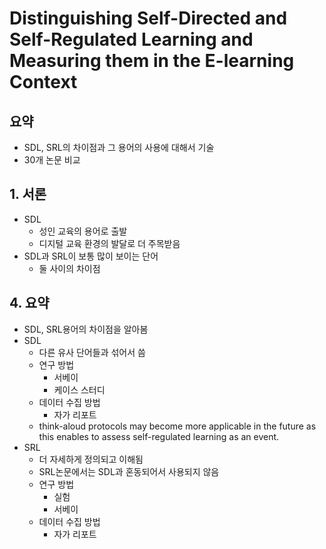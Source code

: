 # Distinguishing Self-Directed and Self-Regulated Learning and Measuring them in the E-learning Context

## 요약

- SDL, SRL의 차이점과 그 용어의 사용에 대해서 기술
- 30개 논문 비교

## 1. 서론

- SDL
  - 성인 교육의 용어로 출발
  - 디지털 교육 환경의 발달로 더 주목받음
- SDL과 SRL이 보통 많이 보이는 단어
  - 둘 사이의 차이점

## 4. 요약

- SDL, SRL용어의 차이점을 알아봄
- SDL
  - 다른 유사 단어들과 섞어서 씀
  - 연구 방법
    - 서베이
    - 케이스 스터디
  - 데이터 수집 방법
    - 자가 리포트
  - think-aloud protocols may become more applicable in the future as this enables to assess self-regulated learning as an event.
- SRL
  - 더 자세하게 정의되고 이해됨
  - SRL논문에서는 SDL과 혼동되어서 사용되지 않음
  - 연구 방법
    - 실험
    - 서베이
  - 데이터 수집 방법
    - 자가 리포트
